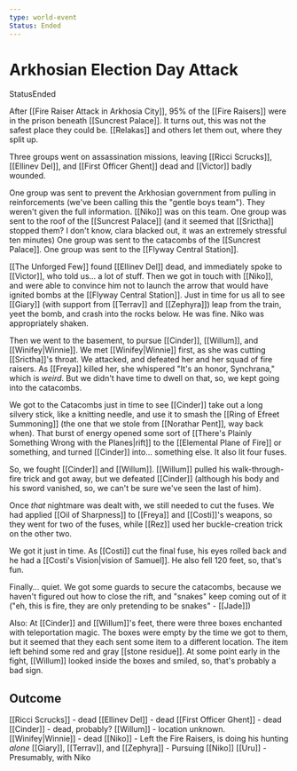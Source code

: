 ```yaml
---
type: world-event
Status: Ended
---
```


# Arkhosian Election Day Attack
<span class="dataview inline-field"><span class="inline-field-key">Status</span><span class="inline-field-value">Ended</span></span>

After [[Fire Raiser Attack in Arkhosia City]], 95% of the [[Fire Raisers]] were in the prison beneath [[Suncrest Palace]]. It turns out, this was not the safest place they could be. [[Relakas]] and others let them out, where they split up.

Three groups went on assassination missions, leaving [[Ricci Scrucks]], [[Ellinev Del]], and [[First Officer Ghent]] dead and [[Victor]] badly wounded. 

One group was sent to prevent the Arkhosian government from pulling in reinforcements (we've been calling this the "gentle boys team"). They weren't given the full information. [[Niko]] was on this team.
One group was sent to the roof of the [[Suncrest Palace]] (and it seemed that [[Srictha]] stopped them? I don't know, clara blacked out, it was an extremely stressful ten minutes)
One group was sent to the catacombs of the [[Suncrest Palace]].
One group was sent to the [[Flyway Central Station]]. 

[[The Unforged Few]] found [[Ellinev Del]] dead, and immediately spoke to [[Victor]], who told us... a lot of stuff. Then we got in touch with [[Niko]], and were able to convince him not to launch the arrow that would have ignited bombs at the [[Flyway Central Station]]. Just in time for us all to see [[Giary]] (with support from [[Terrav]] and [[Zephyra]]) leap from the train, yeet the bomb, and crash into the rocks below. He was fine. Niko was appropriately shaken.

Then we went to the basement, to pursue [[Cinder]], [[Willum]], and [[Winifey|Winnie]]. We met [[Winifey|Winnie]] first, as she was cutting [[Srictha]]'s throat. We attacked, and defeated her and her squad of fire raisers. As [[Freya]] killed her, she whispered "It's an honor, Synchrana," which is *weird*. But we didn't have time to dwell on that, so, we kept going into the catacombs. 

We got to the Catacombs just in time to see [[Cinder]] take out a long silvery stick, like a knitting needle, and use it to smash the [[Ring of Efreet Summoning]] (the one that we stole from [[Norathar Pent]], way back when). That burst of energy opened some sort of [[There's Plainly Something Wrong with the Planes|rift]] to the [[Elemental Plane of Fire]] or something, and turned [[Cinder]] into... something else. It also lit four fuses. 


So, we fought [[Cinder]] and [[Willum]]. [[Willum]] pulled his walk-through-fire trick and got away, but we defeated [[Cinder]] (although his body and his sword vanished, so, we can't be sure we've seen the last of him). 

Once *that* nightmare was dealt with, we still needed to cut the fuses. We had applied [[Oil of Sharpness]] to [[Freya]] and [[Costi]]'s weapons, so they went for two of the fuses, while [[Rez]] used her buckle-creation trick on the other two. 

We got it just in time. As [[Costi]] cut the final fuse, his eyes rolled back and he had a [[Costi's Vision|vision of Samuel]]. He also fell 120 feet, so, that's fun.

Finally... quiet. We got some guards to secure the catacombs, because we haven't figured out how to close the rift, and "snakes" keep coming out of it ("eh, this is fire, they are only pretending to be snakes" - [[Jade]])

Also: At [[Cinder]] and [[Willum]]'s feet, there were three boxes enchanted with teleportation magic. The boxes were empty by the time we got to them, but it seemed that they each sent some item to a different location. The item left behind some red and gray [[stone residue]]. At some point early in the fight, [[Willum]] looked inside the boxes and smiled, so, that's probably a bad sign.

## Outcome
[[Ricci Scrucks]] - dead
[[Ellinev Del]] - dead
[[First Officer Ghent]] - dead
[[Cinder]] - dead, probably?
[[Willum]] - location unknown.
[[Winifey|Winnie]] - dead
[[Niko]] - Left the Fire Raisers, is doing his hunting *alone*
[[Giary]], [[Terrav]], and [[Zephyra]] - Pursuing [[Niko]]
[[Uru]] - Presumably, with Niko

